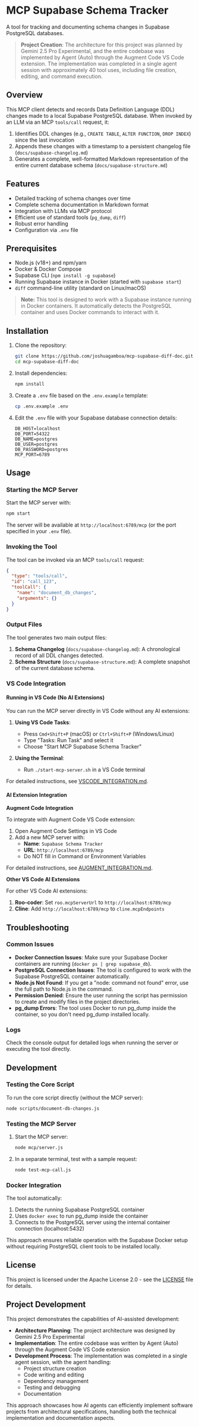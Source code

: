 # MCP Supabase Schema Tracker

A tool for tracking and documenting schema changes in Supabase PostgreSQL databases.

> **Project Creation**: The architecture for this project was planned by Gemini 2.5 Pro Experimental, and the entire codebase was implemented by Agent (Auto) through the Augment Code VS Code extension. The implementation was completed in a single agent session with approximately 40 tool uses, including file creation, editing, and command execution.

## Overview

This MCP client detects and records Data Definition Language (DDL) changes made to a local Supabase PostgreSQL database. When invoked by an LLM via an MCP `tools/call` request, it:

1. Identifies DDL changes (e.g., `CREATE TABLE`, `ALTER FUNCTION`, `DROP INDEX`) since the last invocation
2. Appends these changes with a timestamp to a persistent changelog file (`docs/supabase-changelog.md`)
3. Generates a complete, well-formatted Markdown representation of the entire current database schema (`docs/supabase-structure.md`)

## Features

- Detailed tracking of schema changes over time
- Complete schema documentation in Markdown format
- Integration with LLMs via MCP protocol
- Efficient use of standard tools (`pg_dump`, `diff`)
- Robust error handling
- Configuration via `.env` file

## Prerequisites

- Node.js (v18+) and npm/yarn
- Docker & Docker Compose
- Supabase CLI (`npm install -g supabase`)
- Running Supabase instance in Docker (started with `supabase start`)
- `diff` command-line utility (standard on Linux/macOS)

> **Note:** This tool is designed to work with a Supabase instance running in Docker containers. It automatically detects the PostgreSQL container and uses Docker commands to interact with it.

## Installation

1. Clone the repository:
   ```bash
   git clone https://github.com/joshuagamboa/mcp-supabase-diff-doc.git
   cd mcp-supabase-diff-doc
   ```

2. Install dependencies:
   ```bash
   npm install
   ```

3. Create a `.env` file based on the `.env.example` template:
   ```bash
   cp .env.example .env
   ```

4. Edit the `.env` file with your Supabase database connection details:
   ```
   DB_HOST=localhost
   DB_PORT=54322
   DB_NAME=postgres
   DB_USER=postgres
   DB_PASSWORD=postgres
   MCP_PORT=6789
   ```

## Usage

### Starting the MCP Server

Start the MCP server with:

```bash
npm start
```

The server will be available at `http://localhost:6789/mcp` (or the port specified in your `.env` file).

### Invoking the Tool

The tool can be invoked via an MCP `tools/call` request:

```json
{
  "type": "tools/call",
  "id": "call_123",
  "toolCall": {
    "name": "document_db_changes",
    "arguments": {}
  }
}
```

### Output Files

The tool generates two main output files:

1. **Schema Changelog** (`docs/supabase-changelog.md`): A chronological record of all DDL changes detected.
2. **Schema Structure** (`docs/supabase-structure.md`): A complete snapshot of the current database schema.

### VS Code Integration

#### Running in VS Code (No AI Extensions)

You can run the MCP server directly in VS Code without any AI extensions:

1. **Using VS Code Tasks**:
   - Press `Cmd+Shift+P` (macOS) or `Ctrl+Shift+P` (Windows/Linux)
   - Type "Tasks: Run Task" and select it
   - Choose "Start MCP Supabase Schema Tracker"

2. **Using the Terminal**:
   - Run `./start-mcp-server.sh` in a VS Code terminal

For detailed instructions, see [VSCODE_INTEGRATION.md](VSCODE_INTEGRATION.md).

#### AI Extension Integration

**Augment Code Integration**

To integrate with Augment Code VS Code extension:

1. Open Augment Code Settings in VS Code
2. Add a new MCP server with:
   - **Name**: `Supabase Schema Tracker`
   - **URL**: `http://localhost:6789/mcp`
   - Do NOT fill in Command or Environment Variables

For detailed instructions, see [AUGMENT_INTEGRATION.md](AUGMENT_INTEGRATION.md).

**Other VS Code AI Extensions**

For other VS Code AI extensions:

1. **Roo-coder**: Set `roo.mcpServerUrl` to `http://localhost:6789/mcp`
2. **Cline**: Add `http://localhost:6789/mcp` to `cline.mcpEndpoints`

## Troubleshooting

### Common Issues

- **Docker Connection Issues**: Make sure your Supabase Docker containers are running (`docker ps | grep supabase_db`).
- **PostgreSQL Connection Issues**: The tool is configured to work with the Supabase PostgreSQL container automatically.
- **Node.js Not Found**: If you get a "node: command not found" error, use the full path to Node.js in the command.
- **Permission Denied**: Ensure the user running the script has permission to create and modify files in the project directories.
- **pg_dump Errors**: The tool uses Docker to run pg_dump inside the container, so you don't need pg_dump installed locally.

### Logs

Check the console output for detailed logs when running the server or executing the tool directly.

## Development

### Testing the Core Script

To run the core script directly (without the MCP server):

```bash
node scripts/document-db-changes.js
```

### Testing the MCP Server

1. Start the MCP server:
   ```bash
   node mcp/server.js
   ```

2. In a separate terminal, test with a sample request:
   ```bash
   node test-mcp-call.js
   ```

### Docker Integration

The tool automatically:
1. Detects the running Supabase PostgreSQL container
2. Uses `docker exec` to run pg_dump inside the container
3. Connects to the PostgreSQL server using the internal container connection (localhost:5432)

This approach ensures reliable operation with the Supabase Docker setup without requiring PostgreSQL client tools to be installed locally.

## License

This project is licensed under the Apache License 2.0 - see the [LICENSE](LICENSE) file for details.

## Project Development

This project demonstrates the capabilities of AI-assisted development:

- **Architecture Planning**: The project architecture was designed by Gemini 2.5 Pro Experimental
- **Implementation**: The entire codebase was written by Agent (Auto) through the Augment Code VS Code extension
- **Development Process**: The implementation was completed in a single agent session, with the agent handling:
  - Project structure creation
  - Code writing and editing
  - Dependency management
  - Testing and debugging
  - Documentation

This approach showcases how AI agents can efficiently implement software projects from architectural specifications, handling both the technical implementation and documentation aspects.
